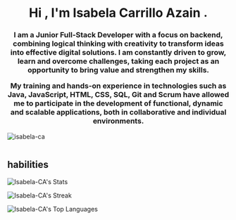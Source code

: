 <h1 align="center">Hi , I'm Isabela Carrillo Azain <img width="10" height="10" alt="image" src="https://github.com/user-attachments/assets/a458d6c5-c35d-4453-b2dd-4f9b38bcc304" />
</h1>
<h3 align="center"> I am a Junior Full-Stack Developer with a focus on backend, combining logical thinking with creativity to transform ideas into effective digital solutions. I am constantly driven to grow, learn and overcome challenges, taking each project as an opportunity to bring value and strengthen my skills.

My training and hands-on experience in technologies such as Java, JavaScript, HTML, CSS, SQL, Git and Scrum have allowed me to participate in the development of functional, dynamic and scalable applications, both in collaborative and individual environments.
</h3>

<p align="left"> <img src="https://komarev.com/ghpvc/?username=isabela-ca&label=Profile%20views&color=0e75b6&style=flat" alt="isabela-ca" /> </p>

<p align="left"> <a href="https://twitter.com/" target="blank"><img src="https://img.shields.io/twitter/follow/?logo=twitter&style=for-the-badge" alt="" /></a> </p>

<h2> habilities </h2>


![Isabela-CA's Stats](https://github-readme-stats.vercel.app/api?username=Isabela-CA&theme=vue-dark&show_icons=true&hide_border=true&count_private=true)

![Isabela-CA's Streak](https://github-readme-streak-stats.herokuapp.com/?user=Isabela-CA&theme=vue-dark&hide_border=true)

![Isabela-CA's Top Languages](https://github-readme-stats.vercel.app/api/top-langs/?username=Isabela-CA&theme=vue-dark&show_icons=true&hide_border=true&layout=compact)

